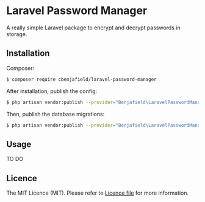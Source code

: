 # Laravel Password Manager

A really simple Laravel package to encrypt and decrypt passwords in storage.

## Installation

Composer:

```bash
$ composer require cbenjafield/laravel-password-manager
```

After installation, publish the config:

```bash
$ php artisan vendor:publish --provider="Benjafield\LaravelPasswordManager\PasswordServiceProvider" --tag="config"
```

Then, publish the database migrations:

```bash
$ php artisan vendor:publish --provider="Benjafield\LaravelPasswordManager\PasswordServiceProvider" --tag="migrations"
```

## Usage

TO DO

## Licence

The MIT Licence (MIT). Please refer to [Licence file](LICENCE.md) for more information.